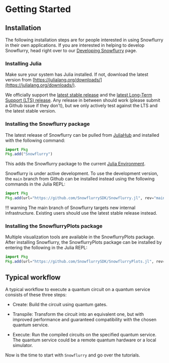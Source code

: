 # Getting Started

## Installation

The following installation steps are for people interested in using Snowflurry in their own applications. If you are interested in helping to develop Snowflurry, head right over to our [Developing Snowflurry](./development.md) page.

### Installing Julia

Make sure your system has Julia installed. If not, download the latest version from [https://julialang.org/downloads/](https://julialang.org/downloads/).

We officially support the [latest stable release](https://julialang.org/downloads/#current_stable_release) and the [latest Long-Term Support (LTS) release](https://julialang.org/downloads/#long_term_support_release). Any release in between should work (please submit a Github issue if they don't), but we only actively test against the LTS and the latest stable version.

### Installing the Snowflurry package

The latest release of Snowflurry can be pulled from [JuliaHub](https://juliahub.com/ui/Packages/General/Snowflurry) and installed with the following command:
```julia
import Pkg
Pkg.add("Snowflurry")
```

This adds the Snowflurry package to the current [Julia Environment](https://pkgdocs.julialang.org/v1/environments/).

Snowflurry is under active development. To use the development version, the `main` branch from Github can be installed instead using the following commands in the Julia REPL:

```julia
import Pkg
Pkg.add(url="https://github.com/SnowflurrySDK/Snowflurry.jl", rev="main")
```

!!! warning
    The main branch of Snowflurry targets new internal infrastructure. Existing users should use the latest stable release instead.

### Installing the SnowflurryPlots package

Multiple visualization tools are available in the SnowflurryPlots package. After installing
Snowflurry, the SnowflurryPlots package can be installed by entering the following in the
Julia REPL:
```julia
import Pkg
Pkg.add(url="https://github.com/SnowflurrySDK/SnowflurryPlots.jl", rev="main")
```

## Typical workflow

A typical workflow to execute a quantum circuit on a quantum service consists of these three steps:

- Create: Build the circuit using quantum gates.

- Transpile: Transform the circuit into an equivalent one, but with improved performance and guaranteed compatibility with the chosen quantum service.

- Execute: Run the compiled circuits on the specified quantum service. The quantum service could be a remote quantum hardware or a local simulator.


Now is the time to start with `Snowflurry` and go over the tutorials.
